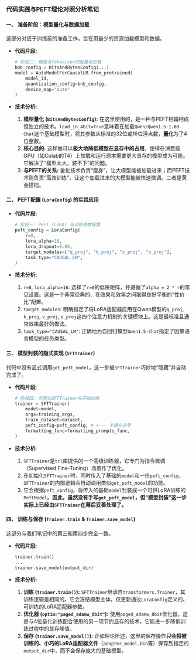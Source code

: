 ### **代码实践与PEFT理论对照分析笔记**

#### **一、 准备阶段：模型量化与数据加载**

这部分对应于训练前的准备工作，旨在用最少的资源加载模型和数据。

* **代码片段:**

  ```python
  # 阶段二: 模型与Tokenizer的配置与加载
  bnb_config = BitsAndBytesConfig(...)
  model = AutoModelForCausalLM.from_pretrained(
      model_id,
      quantization_config=bnb_config,
      device_map="auto"
  )
  ```
* **技术分析:**

  1. **模型量化 (`BitsAndBytesConfig`):** 在这里使用的，是一种与PEFT相辅相成但独立的技术。`load_in_4bit=True`意味着在加载`Qwen/Qwen1.5-1.8B-Chat`这个基础模型时，将其参数从标准的32位或16位浮点数，**量化**为了4位整数。
  2. **核心目的:** 这样做可以**极大地降低模型在显存中的占用**，使得在消费级GPU（如Colab的T4）上加载和运行原本需要更大显存的模型成为可能。它解决了“模型太大，装不下”的问题。
  3. **与PEFT的关系:** 量化技术负责“瘦身”，让大模型能被加载进来；而PEFT技术则负责“高效训练”，让这个加载进来的大模型能被快速微调。二者是黄金搭档。

#### **二、 PEFT配置 (`LoraConfig`) 的实践应用**

* **代码片段:**

  ```python
  # 阶段三: PEFT (LoRA) 与训练参数配置
  peft_config = LoraConfig(
      r=8,
      lora_alpha=16,
      lora_dropout=0.05,
      target_modules=["q_proj", "k_proj", "v_proj", "o_proj"],
      task_type="CAUSAL_LM",
  )
  ```
* **技术分析:**

  1. `r=8`, `lora_alpha=16`: 选择了`r=8`的低秩矩阵，并遵循了`alpha = 2 * r`的常见设置。这是一个非常经典的、在效果和效率之间取得良好平衡的“性价比”配置。
  2. `target_modules`: 明确指定了将LoRA适配器应用在Qwen模型的`q_proj`, `k_proj`, `v_proj`, `o_proj`这四个注意力机制的关键模块上。这是最标准且通常效果最好的做法。
  3. `task_type="CAUSAL_LM"`: 正确地为自回归模型`Qwen1.5-Chat`指定了因果语言模型的任务类型。

#### **三、 模型封装的隐式实现 (`SFTTrainer`)**

代码中没有显式调用`get_peft_model`，这一步被`SFTTrainer`巧妙地“隐藏”并自动完成了。

* **代码片段:**

  ```python
  # 阶段四: 实例化SFTTrainer并开始训练
  trainer = SFTTrainer(
      model=model,
      args=training_args,
      train_dataset=dataset,
      peft_config=peft_config, # <--- 关键在这里
      formatting_func=formatting_prompts_func,
  )
  ```
* **技术分析:**

  1. `SFTTrainer`是`trl`库提供的一个高级训练器，它专门为指令微调（Supervised Fine-Tuning）场景作了优化。
  2. 在初始化`SFTTrainer`时，同时传入了基础的`model`和一份`peft_config`，`SFTTrainer`的内部逻辑会自动调用类似`get_peft_model`的功能。
  3. 它会根据`peft_config`，将传入的基础`model`封装成一个可供LoRA训练的`PeftModel`。**因此，虽然没有手写`get_peft_model`，但“模型封装”这一步实际上已经由`SFTTrainer`在幕后妥善处理了。**

#### **四、 训练与保存 (`Trainer.train` & `Trainer.save_model`)**

这部分与我们笔记中的第三和第四步完全一致。

* **代码片段:**

  ```python
  trainer.train()
  ...
  trainer.save_model(output_dir)
  ```
* **技术分析:**

  1. **训练 (`trainer.train()`):** `SFTTrainer`继承自`transformers.Trainer`，其训练逻辑是相同的。它会冻结模型主体，仅更新通过`LoraConfig`定义的、可训练的LoRA适配器参数。
  2. **优化器 (`optim="paged_adamw_8bit"`):** 使用`paged_adamw_8bit`优化器，这是与4位量化训练配合使用的另一项节约显存的技术，它能进一步降低训练过程中的显存峰值。
  3. **保存 (`trainer.save_model()`):** 正如理论所述，这里的保存操作**只会将被训练的、小巧的LoRA适配器文件**（`adapter_model.bin`等）保存到指定的`output_dir`中，而不会保存庞大的基础模型。